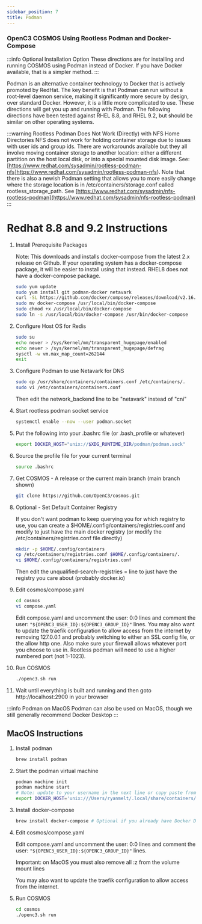 ```yaml
---
sidebar_position: 7
title: Podman
---
```


### OpenC3 COSMOS Using Rootless Podman and Docker-Compose

:::info Optional Installation Option
These directions are for installing and running COSMOS using Podman instead of Docker. If you have Docker available, that is a simpler method.
:::

Podman is an alternative container technology to Docker that is actively promoted by RedHat. The key benefit is that Podman can run without a root-level daemon service, making it significantly more secure by design, over standard Docker. However, it is a little more complicated to use. These directions will get you up and running with Podman. The following directions have been tested against RHEL 8.8, and RHEL 9.2, but should be similar on other operating systems.

:::warning Rootless Podman Does Not Work (Directly) with NFS Home Directories
NFS does not work for holding container storage due to issues with user ids and group ids. There are workarounds available but they all involve moving container storage to another location: either a different partition on the host local disk, or into a special mounted disk image. See: [https://www.redhat.com/sysadmin/rootless-podman-nfs]https://www.redhat.com/sysadmin/rootless-podman-nfs). Note that there is also a newish Podman setting that allows you to more easily change where the storage location is in /etc/containers/storage.conf called rootless_storage_path. See [https://www.redhat.com/sysadmin/nfs-rootless-podman](https://www.redhat.com/sysadmin/nfs-rootless-podman)
:::

# Redhat 8.8 and 9.2 Instructions

1. Install Prerequisite Packages

   Note: This downloads and installs docker-compose from the latest 2.x release on Github. If your operating system has a docker-compose package, it will be easier to install using that instead. RHEL8 does not have a docker-compose package.

   ```bash
   sudo yum update
   sudo yum install git podman-docker netavark
   curl -SL https://github.com/docker/compose/releases/download/v2.16.0/docker-compose-linux-x86_64 -o docker-compose
   sudo mv docker-compose /usr/local/bin/docker-compose
   sudo chmod +x /usr/local/bin/docker-compose
   sudo ln -s /usr/local/bin/docker-compose /usr/bin/docker-compose
   ```

1. Configure Host OS for Redis

   ```bash
   sudo su
   echo never > /sys/kernel/mm/transparent_hugepage/enabled
   echo never > /sys/kernel/mm/transparent_hugepage/defrag
   sysctl -w vm.max_map_count=262144
   exit
   ```

1. Configure Podman to use Netavark for DNS

   ```bash
   sudo cp /usr/share/containers/containers.conf /etc/containers/.
   sudo vi /etc/containers/containers.conf
   ```

   Then edit the network_backend line to be "netavark" instead of "cni"

1. Start rootless podman socket service

   ```bash
   systemctl enable --now --user podman.socket
   ```

1. Put the following into your .bashrc file (or .bash_profile or whatever)

   ```bash
   export DOCKER_HOST="unix://$XDG_RUNTIME_DIR/podman/podman.sock"
   ```

1. Source the profile file for your current terminal

   ```bash
   source .bashrc
   ```

1. Get COSMOS - A release or the current main branch (main branch shown)

   ```bash
   git clone https://github.com/OpenC3/cosmos.git
   ```

1. Optional - Set Default Container Registry

   If you don't want podman to keep querying you for which registry to use, you can create a $HOME/.config/containers/registries.conf and modify to just have the main docker registry (or modify the /etc/containers/registries.conf file directly)

   ```bash
   mkdir -p $HOME/.config/containers
   cp /etc/containers/registries.conf $HOME/.config/containers/.
   vi $HOME/.config/containers/registries.conf
   ```

   Then edit the unqualified-search-registries = line to just have the registry you care about (probably docker.io)

1. Edit cosmos/compose.yaml

   ```bash
   cd cosmos
   vi compose.yaml
   ```

   Edit compose.yaml and uncomment the user: 0:0 lines and comment the user: `"${OPENC3_USER_ID}:${OPENC3_GROUP_ID}"` lines.
   You may also want to update the traefik configuration to allow access from the internet by removing 127.0.0.1 and probably switching to either an SSL config file, or the allow http one. Also make sure your firewall allows
   whatever port you choose to use in. Rootless podman will need to use a higher numbered port (not 1-1023).

1. Run COSMOS

   ```bash
   ./openc3.sh run
   ```

1. Wait until everything is built and running and then goto http://localhost:2900 in your browser

:::info Podman on MacOS
Podman can also be used on MacOS, though we still generally recommend Docker Desktop
:::

## MacOS Instructions

1. Install podman

   ```bash
   brew install podman
   ```

1. Start the podman virtual machine

   ```bash
   podman machine init
   podman machine start
   # Note: update to your username in the next line or copy paste from what 'podman machine start' says
   export DOCKER_HOST='unix:///Users/ryanmelt/.local/share/containers/podman/machine/qemu/podman.sock'
   ```

1. Install docker-compose

   ```bash
   brew install docker-compose # Optional if you already have Docker Desktop
   ```

1. Edit cosmos/compose.yaml

   Edit compose.yaml and uncomment the user: 0:0 lines and comment the user: `"${OPENC3_USER_ID}:${OPENC3_GROUP_ID}"` lines.

   Important: on MacOS you must also remove all :z from the volume mount lines

   You may also want to update the traefik configuration to allow access from the internet.

1. Run COSMOS

   ```bash
   cd cosmos
   ./openc3.sh run
   ```
